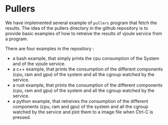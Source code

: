 # Pullers

We have implemented several example of `pullers` program that fetch
the results. The idea of the pullers directory in the github
repository is to provide basic examples of how to retreive the results
of vjoule service from a program.

There are four examples in the repository : 
- a bash example, that simply prints the cpu consumption of the System and of the vjoule service.
- a c++ example, that prints the consumption of the different components (cpu, ram and gpu) of the system and all the cgroup watched by the service.
- a rust example, that prints the consumption of the different components (cpu, ram and gpu) of the system and all the cgroup watched by the service.
- a python example, that retreives the consumption of the different components (cpu, ram and gpu) of the system and all the cgroup watched by the service and plot them to a image file when Ctrl-C is pressed.




